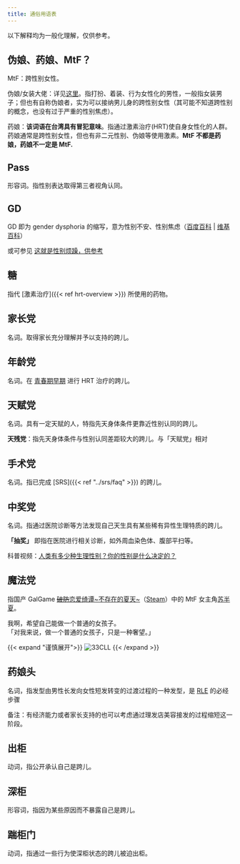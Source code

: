 ```yaml
---
title: 通俗用语表
---
```


以下解释均为一般化理解，仅供参考。

## 伪娘、药娘、MtF？

MtF：跨性别女性。

伪娘/女装大佬：详见[这里](../abbreviation/#cd)。指打扮、着装、行为女性化的男性，一般指女装男子；但也有自称伪娘者，实为可以接纳男儿身的跨性别女性（其可能不知道跨性别的概念，也没有过于严重的性别焦虑）。

药娘：**该词语在台湾具有冒犯意味**。指通过激素治疗(HRT)使自身女性化的人群。药娘通常是跨性别女性，但也有非二元性别、伪娘等使用激素。**MtF 不都是药娘，药娘不一定是 MtF.**

## Pass

形容词。指性别表达取得第三者视角认同。

## GD

GD 即为 gender dysphoria 的缩写，意为性别不安、性别焦虑（[百度百科](https://baike.baidu.com/item/性别不安/54417305) | [维基百科](https://zh.wikipedia.org/zh-cn/性別不一致)）

或可参见 [这就是性别烦躁，供参考](https://genderdysphoria.fyi/zh/)

## 糖

指代 [激素治疗]({{< ref hrt-overview >}}) 所使用的药物。

## 家长党

名词。取得家长充分理解并予以支持的跨儿。

## 年龄党

名词。在 [青春期早期](https://zh.wikipedia.org/zh-cn/青春期#阶段) 进行 HRT 治疗的跨儿。

## 天赋党

名词。具有一定天赋的人，特指先天身体条件更靠近性别认同的跨儿。

**天残党**：指先天身体条件与性别认同差距较大的跨儿。与「天赋党」相对

## 手术党

名词。指已完成 [SRS]({{< ref "../srs/faq" >}}) 的跨儿。

## 中奖党

名词。指通过医院诊断等方法发现自己天生具有某些稀有异性生理特质的跨儿。

**「抽奖」** 即指在医院进行相关诊断，如外周血染色体、腹部平扫等。

科普视频：[人类有多少种生理性别？你的性别是什么决定的？](https://www.bilibili.com/video/BV1bZ4y1c7eh/)

## 魔法党

指国产 GalGame [~~破防~~恋爱绮谭~不存在的夏天~](https://zh.moegirl.org.cn/%E6%81%8B%E7%88%B1%E7%BB%AE%E8%B0%AD)（[Steam](https://store.steampowered.com/app/1345740)）中的 MtF 女主角[苏半夏](https://zh.moegirl.org.cn/%E8%8B%8F%E5%8D%8A%E5%A4%8F)。

<p class="text-center">
    我啊，希望自己能做一个普通的女孩子。
    <br>
    <span title="你知道的太多了" class="shadow-text">「对我来说，做一个普通的女孩子，只是一种奢望。」</span>
</p>

{{< expand "谨慎展开">}}
![33CLL](/images/meme/33cll.png)
{{< /expand >}}

## 药娘头

名词，指发型由男性长发向女性短发转变的过渡过程的一种发型，是 [RLE](../abbreviation/#rle) 的必经步骤

备注：有经济能力或者家长支持的也可以考虑通过理发店美容接发的过程缩短这一阶段。

## 出柜

动词，指公开承认自己是跨儿。

## 深柜

形容词，指因为某些原因而不暴露自己是跨儿。

## 踹柜门

动词，指通过一些行为使深柜状态的跨儿被迫出柜。
